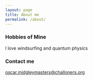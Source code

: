 ```yaml
---
layout: page
title: About me
permalink: /about/
---
```

### Hobbies of Mine

I love windsurfing and quantum physics

### Contact me

[oscar.midgleymasters@challoners.org](mailto:oscar.midgleymasters@challoners.org)
